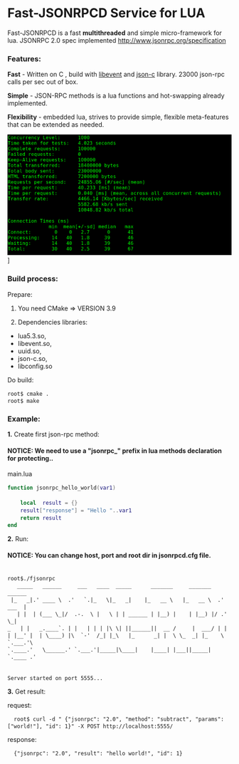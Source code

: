 Fast-JSONRPCD Service for LUA
=====================================

Fast-JSONRPCD is a fast **multithreaded** and simple micro-framework for lua.
JSONRPC 2.0 spec implemented http://www.jsonrpc.org/specification



### Features:

**Fast** - Written on C , build with [libevent](https://github.com/libevent/libevent) and [json-c](https://github.com/json-c/json-c) library. 
23000 json-rpc calls per sec out of box.

**Simple** - JSON-RPC methods is a lua functions and hot-swapping already implemented.

**Flexibility** - embedded lua, strives to provide simple, 
flexible meta-features that can be extended as needed.


![Image of Yaktocat](./screen.png)]


### Build process:
Prepare:
 1. You need CMake => VERSION 3.9

 2. Dependencies libraries: 
 - lua5.3.so, 
 - libevent.so, 
 - uuid.so, 
 - json-c.so, 
 - libconfig.so

Do build:
   ```shell   
   root$ cmake .
   root$ make
   ```



### Example:

**1.** Create first json-rpc method: 
#### NOTICE: We need to use a "jsonrpc_" prefix in lua methods declaration for protecting..

main.lua
```lua
function jsonrpc_hello_world(var1)

    local  result = {}
    result["response"] = "Hello "..var1
    return result 
end
```

**2.** Run:
#### NOTICE: You can change host, port and root dir in jsonrpcd.cfg file.
  ```shell
 
  root$./fjsonrpc 
     _____   ______     ___   ____  _____      _______     _______     ______ 
   |_   _|.' ____ \  .'   `.|_   \|_   _|    |_   __ \   |_   __ \  .' ___  |
     | |  | (___ \_|/  .-.  \ |   \ | | ______ | |__) |    | |__) |/ .'   \_|
 _   | |   _.____`. | |   | | | |\ \| ||______||  __ /     |  ___/ | |       
| |__' |  | \____) |\  `-'  /_| |_\   |_      _| |  \ \_  _| |_    \ `.___.'\
`.____.'   \______.' `.___.'|_____|\____|    |____| |___||_____|    `.____ .'
  

Server started on port 5555...
   ```

**3.** Get result:
 
 request:
   ```shell
     root$ curl -d " {"jsonrpc": "2.0", "method": "subtract", "params": ["world!"], "id": 1}" -X POST http://localhost:5555/
   ```
  
 response:
  ```shell
    {"jsonrpc": "2.0", "result": "hello world!", "id": 1}
  ```
